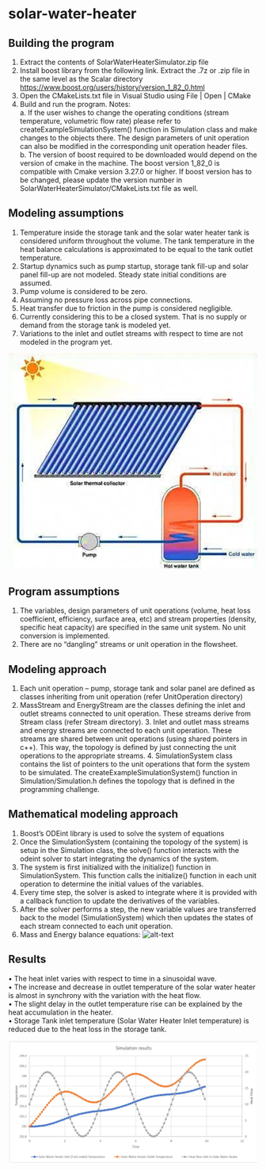 # solar-water-heater

## Building the program 
1. Extract the contents of SolarWaterHeaterSimulator.zip file 
2. Install boost library from the following link. Extract the .7z or .zip file in the same level as the Scalar directory https://www.boost.org/users/history/version_1_82_0.html 
3. Open the CMakeLists.txt file in Visual Studio using File | Open | CMake 
4. Build and run the program. 
Notes:  
a. If the user wishes to change the operating conditions (stream temperature, volumetric flow  rate) please refer to createExampleSimulationSystem() function in Simulation class and make  changes to the objects there. The design parameters of unit operation can also be modified in  the corresponding unit operation header files.  
b. The version of boost required to be downloaded would depend on the version of cmake in the  machine. The boost version 1_82_0 is compatible with Cmake version 3.27.0 or higher. If boost  version has to be changed, please update the version number in  
SolarWaterHeaterSimulator/CMakeLists.txt file as well. 


## Modeling assumptions
1. Temperature inside the storage tank and the solar water heater tank is considered uniform throughout the volume. The tank temperature in the heat balance calculations is approximated  to be equal to the tank outlet temperature. 
2. Startup dynamics such as pump startup, storage tank fill-up and solar panel fill-up are not  modeled. Steady state initial conditions are assumed. 
3. Pump volume is considered to be zero. 
4. Assuming no pressure loss across pipe connections. 
5. Heat transfer due to friction in the pump is considered negligible. 
6. Currently considering this to be a closed system. That is no supply or demand from the storage  tank is modeled yet.  
7. Variations to the inlet and outlet streams with respect to time are not modeled in the program  yet.

![alt-text](https://github.com/Suriya-Arulselvan/solar-water-heater/blob/357cdd99776d3741e66ca2347261d487427dcb2d/ReadmeBlob/Schematic.png)

## Program assumptions 
1. The variables, design parameters of unit operations (volume, heat loss coefficient, efficiency, surface area, etc) and stream properties (density, specific heat capacity) are specified in the  same unit system. No unit conversion is implemented. 
2. There are no “dangling” streams or unit operation in the flowsheet. 


## Modeling approach 
1. Each unit operation – pump, storage tank and solar panel are defined as classes inheriting from  unit operation (refer UnitOperation directory) 
2. MassStream and EnergyStream are the classes defining the inlet and outlet streams connected  to unit operation. These streams derive from Stream class (refer Stream directory). 3. Inlet and outlet mass streams and energy streams are connected to each unit operation. These  streams are shared between unit operations (using shared pointers in c++). This way, the  topology is defined by just connecting the unit operations to the appropriate streams. 4. SimulationSystem class contains the list of pointers to the unit operations that form the system  to be simulated. The createExampleSimulationSystem() function in Simulation/Simulation.h defines the topology that is defined in the programming challenge. 

## Mathematical modeling approach 
1. Boost’s ODEint library is used to solve the system of equations 
2. Once the SimulationSystem (containing the topology of the system) is setup in the Simulation  class, the solve() function interacts with the odeint solver to start integrating the dynamics of  the system. 
3. The system is first initialized with the initialize() function in SimulationSystem. This function  calls the initialize() function in each unit operation to determine the initial values of the  variables.
4. Every time step, the solver is asked to integrate where it is provided with a callback function to  update the derivatives of the variables. 
5. After the solver performs a step, the new variable values are transferred back to the model  (SimulationSystem) which then updates the states of each stream connected to each unit  operation. 
6. Mass and Energy balance equations:
![alt-text]()

## Results 
• The heat inlet varies with respect to time in a sinusoidal wave.  
• The increase and decrease in outlet temperature of the solar water heater is almost in  synchrony with the variation with the heat flow.  
• The slight delay in the outlet temperature rise can be explained by the heat accumulation in the  heater.  
• Storage Tank inlet temperature (Solar Water Heater Inlet temperature) is reduced due to the heat loss in the storage tank.

![alt-text](https://github.com/Suriya-Arulselvan/solar-water-heater/blob/d210c9f2f4772151153d721488760dd90c56c499/ReadmeBlob/SimulationResults.png)

